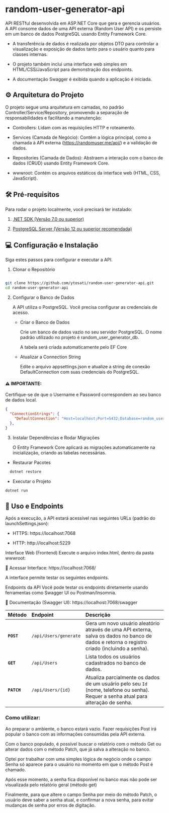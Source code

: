 # random-user-generator-api

API RESTful desenvolvida em ASP.NET Core que gera e gerencia usuários. A API consome dados de uma API externa (Random User API) e os persiste em um banco de dados PostgreSQL usando Entity Framework Core. 

- A transferência de dados é realizada por objetos DTO para controlar a visualização e exposição de dados tanto para o usuário quanto para classes internas.

- O projeto também inclui uma interface web simples em HTML/CSS/JavaScript para demonstração dos endpoints.

- A documentação Swagger é exibida quando a aplicação é iniciada.


## ⚙️ Arquitetura do Projeto

O projeto segue uma arquitetura em camadas, no padrão Controller/Service/Repository, promovendo a separação de responsabilidades e facilitando a manutenção:

- Controllers: Lidam com as requisições HTTP e roteamento.

- Services (Camada de Negócio): Contêm a lógica principal, como a chamada à API externa (https://randomuser.me/api/) e a validação de dados.

- Repositories (Camada de Dados): Abstraem a interação com o banco de dados (CRUD) usando Entity Framework Core.

- wwwroot: Contém os arquivos estáticos da interface web (HTML, CSS, JavaScript).


## 🛠️ Pré-requisitos

Para rodar o projeto localmente, você precisará ter instalado:

1. [.NET SDK (Versão 7.0 ou superior)](https://dotnet.microsoft.com/pt-br/download)

2. [PostgreSQL Server (Versão 12 ou superior recomendada)](https://www.postgresql.org/download/)


## 💻 Configuração e Instalação

Siga estes passos para configurar e executar a API.

1. Clonar o Repositório

```Bash

git clone https://github.com/ytosati/random-user-generator-api.git
cd random-user-generator-api
```

2. Configurar o Banco de Dados

    A API utiliza o PostgreSQL. Você precisa configurar as credenciais de acesso.

    - Criar o Banco de Dados
   
      Crie um banco de dados vazio no seu servidor PostgreSQL. O nome padrão utilizado no projeto é random_user_generator_db.

      A tabela será criada automaticamente pelo EF Core

    - Atualizar a Connection String

      Edite o arquivo appsettings.json e atualize a string de conexão DefaultConnection com suas credenciais do PostgreSQL.

#### ⚠️ IMPORTANTE: 

Certifique-se de que o Username e Password correspondem ao seu banco de dados local.

```JSON
{
  "ConnectionStrings": {
    "DefaultConnection": "Host=localhost;Port=5432;Database=random_user_generator_db;Username=SEU_USUARIO_POSTGRES;Password=SUA_SENHA_POSTGRES"
  },
}
```

3. Instalar Dependências e Rodar Migrações

    O Entity Framework Core aplicará as migrações automaticamente na inicialização, criando as tabelas necessárias.

- Restaurar Pacotes 
```Bash
  dotnet restore
  ```

- Executar o Projeto

```Bash
dotnet run
```


## 🚀 Uso e Endpoints

Após a execução, a API estará acessível nas seguintes URLs (padrão do launchSettings.json):

- HTTPS: https://localhost:7068

- HTTP: http://localhost:5229

Interface Web (Frontend)
Execute o arquivo index.html, dentro da pasta wwwroot:

🔗 Acessar Interface: https://localhost:7068/

A interface permite testar os seguintes endpoints.

Endpoints da API
Você pode testar os endpoints diretamente usando ferramentas como Swagger UI ou Postman/Insomnia.

🔗 Documentação (Swagger UI): https://localhost:7068/swagger

| Método | Endpoint | Descrição |
| :--- | :--- | :--- |
| **`POST`** | `/api/Users/generate` | Gera um novo usuário aleatório através de uma API externa, salva os dados no banco de dados e retorna o registro criado (incluindo a senha). |
| **`GET`** | `/api/Users` | Lista todos os usuários cadastrados no banco de dados. |
| **`PATCH`** | `/api/Users/{id}` | Atualiza parcialmente os dados de um usuário pelo seu `Id` (nome, telefone ou senha). Requer a senha atual para alteração de senha. |


### Como utilizar:

Ao preparar o ambiente, o banco estará vazio. Fazer requisições Post irá popular o banco com as informações consumidas pela API externa.

Com o banco populado, é possível buscar o relatório com o método Get ou alterar dados com o método Patch, que já salva a alteração no banco.

Optei por trabalhar com uma simples lógica de negócio onde o campo Senha só aparece para o usuário no momento em que o método Post é chamado. 

Após esse momento, a senha fica disponível no banco mas não pode ser visualizada pelo relatório geral (método get)

Finalmente, para que altere o campo Senha por meio do método Patch, o usuário deve saber a senha atual, e confirmar a nova senha, para evitar mudanças de senha por erros de digitação.
